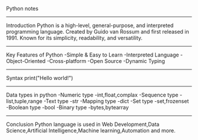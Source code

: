 Python notes
_____________
Introduction
Python is a high-level, general-purpose, and interpreted programming language.
Created by Guido van Rossum and first released in 1991.
Known for its simplicity, readability, and versatility.
_____________
Key Features of Python
-Simple & Easy to Learn
-Interpreted Language
-Object-Oriented 
-Cross-platform
-Open Source
-Dynamic Typing
_____________
Syntax
print("Hello world!")
_____________
Data types in python
-Numeric type
  -int,float,complax
-Sequence type
  -list,tuple,range
-Text type
  -str
-Mapping type
  -dict
-Set type
  -set,frozenset
-Boolean type
  -bool
-Binary type
  -bytes,bytearray
_________________
Conclusion
Python language is used in Web Development,Data Science,Artificial Intelligence,Machine learning,Automation and more.
